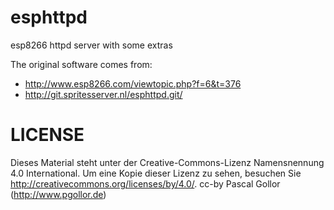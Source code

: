 # esphttpd
esp8266 httpd server with some extras

The original software comes from:
- http://www.esp8266.com/viewtopic.php?f=6&t=376
- http://git.spritesserver.nl/esphttpd.git/


LICENSE
=======

Dieses Material steht unter der Creative-Commons-Lizenz Namensnennung 4.0 International. Um eine Kopie dieser Lizenz zu sehen, besuchen Sie http://creativecommons.org/licenses/by/4.0/.
cc-by Pascal Gollor (http://www.pgollor.de)
